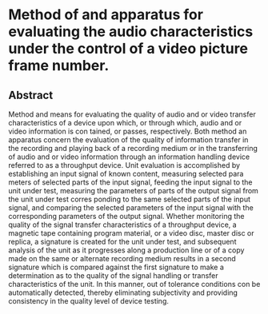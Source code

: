 # Method of and apparatus for evaluating the audio characteristics under the control of a video picture frame number.

## Abstract
Method and means for evaluating the quality of audio and or video transfer characteristics of a device upon which, or through which, audio and or video information is con tained, or passes, respectively. Both method an apparatus concern the evaluation of the quality of information transfer in the recording and playing back of a recording medium or in the transferring of audio and or video information through an information handling device referred to as a throughput device. Unit evaluation is accomplished by establishing an input signal of known content, measuring selected para meters of selected parts of the input signal, feeding the input signal to the unit under test, measuring the parameters of parts of the output signal from the unit under test corres ponding to the same selected parts of the input signal, and comparing the selected parameters of the input signal with the corresponding parameters of the output signal. Whether monitoring the quality of the signal transfer characteristics of a throughput device, a magnetic tape containing program material, or a video disc, master disc or replica, a signature is created for the unit under test, and subsequent analysis of the unit as it progresses along a production line or of a copy made on the same or alternate recording medium results in a second signature which is compared against the first signature to make a determination as to the quality of the signal handling or transfer characteristics of the unit. In this manner, out of tolerance conditions con be automatically detected, thereby eliminating subjectivity and providing consistency in the quality level of device testing.